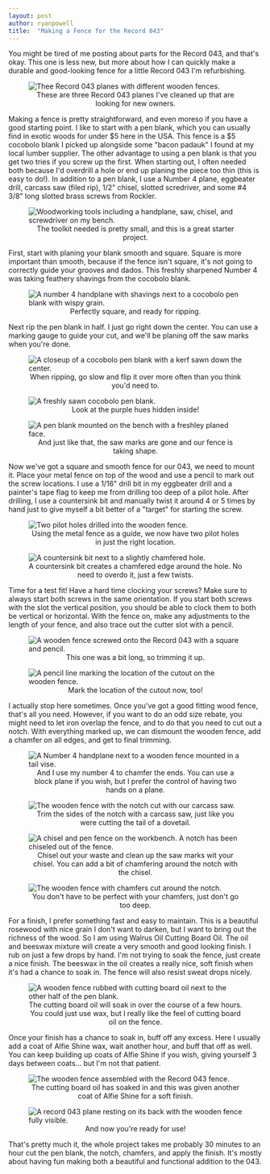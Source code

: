 ```yaml
---
layout: post
author: ryanpowell
title:  "Making a Fence for the Record 043"
---
```


You might be tired of me posting about parts for the Record 043, and that's okay.  This one is less new, but more about how I can quickly make a durable and good-looking fence for a little Record 043 I'm refurbishing.

<figure>
<img src="/assets/images/record-043-fence/00-trio-of-043s.jpeg" alt="Thee Record 043 planes with different wooden fences."/>
<figcaption align = "center">These are three Record 043 planes I've cleaned up that are looking for new owners.</figcaption>
</figure>

Making a fence is pretty straightforward, and even moreso if you have a good starting point.  I like to start with a pen blank, which you can usually find in exotic woods for under $5 here in the USA.  This fence is a $5 cocobolo blank I picked up alongside some "bacon padauk" I found at my local lumber supplier.  The other advantage to using a pen blank is that you get two tries if you screw up the first.  When starting out, I often needed both because I'd overdrill a hole or end up planing the piece too thin (this is easy to do!).  In addition to a pen blank, I use a Number 4 plane, eggbeater drill, carcass saw (filed rip), 1/2" chisel, slotted scredriver, and some #4 3/8" long slotted brass screws from Rockler.

<figure>
<img src="/assets/images/record-043-fence/01-tools.jpeg" alt="Woodworking tools including a handplane, saw, chisel, and screwdriver on my bench."/>
<figcaption align = "center">The toolkit needed is pretty small, and this is a great starter project.</figcaption>
</figure>

First, start with planing your blank smooth and square.  Square is more important than smooth, because if the fence isn't square, it's not going to correctly guide your grooves and dados.  This freshly sharpened Number 4 was taking feathery shavings from the cocobolo blank.

<figure>
<img src="/assets/images/record-043-fence/02-planing.jpeg" alt="A number 4 handplane with shavings next to a cocobolo pen blank with wispy grain."/>
<figcaption align = "center">Perfectly square, and ready for ripping.</figcaption>
</figure>

Next rip the pen blank in half.  I just go right down the center.  You can use a marking gauge to guide your cut, and we'll be planing off the saw marks when you're done.

<figure>
<img src="/assets/images/record-043-fence/03-ripping.jpeg" alt="A closeup of a cocobolo pen blank with a kerf sawn down the center."/>
<figcaption align = "center">When ripping, go slow and flip it over more often than you think you'd need to.</figcaption>
</figure>
<figure>
<img src="/assets/images/record-043-fence/04-split.jpeg" alt="A freshly sawn cocobolo pen blank."/>
<figcaption align = "center">Look at the purple hues hidden inside!</figcaption>
</figure>
<figure>
<img src="/assets/images/record-043-fence/05-smoothing.jpeg" alt="A pen blank mounted on the bench with a freshley planed face."/>
<figcaption align = "center">And just like that, the saw marks are gone and our fence is taking shape.</figcaption>
</figure>


Now we've got a square and smooth fence for our 043, we need to mount it.  Place your metal fence on top of the wood and use a pencil to mark out the screw locations.  I use a 1/16" drill bit in my eggbeater drill and a painter's tape flag to keep me from drilling too deep of a pilot hole.  After drilling, I use a countersink bit and manually twist it around 4 or 5 times by hand just to give myself a bit better of a "target" for starting the screw.

<figure>
<img src="/assets/images/record-043-fence/06-drilling.jpeg" alt="Two pilot holes drilled into the wooden fence."/>
<figcaption align = "center">Using the metal fence as a guide, we now have two pilot holes in just the right location.</figcaption>
</figure>
<figure>
<img src="/assets/images/record-043-fence/07-countersink.jpeg" alt="A countersink bit next to a slightly chamfered hole."/>
<figcaption align = "center">A countersink bit creates a chamfered edge around the hole.  No need to overdo it, just a few twists.</figcaption>
</figure>

Time for a test fit!  Have a hard time clocking your screws?  Make sure to always start both screws in the same orientation.  If you start both screws with the slot the vertical position, you should be able to clock them to both be vertical or horizontal.  With the fence on, make any adjustments to the length of your fence, and also trace out the cutter slot with a pencil.

<figure>
<img src="/assets/images/record-043-fence/08-fit-and-marking.jpeg" alt="A wooden fence screwed onto the Record 043 with a square and pencil."/>
<figcaption align = "center">This one was a bit long, so trimming it up.</figcaption>
</figure>
<figure>
<img src="/assets/images/record-043-fence/09-marking-the-cutout.jpeg" alt="A pencil line marking the location of the cutout on the wooden fence."/>
<figcaption align = "center">Mark the location of the cutout now, too!</figcaption>
</figure>

I actually stop here sometimes.  Once you've got a good fitting wood fence, that's all you need.  However, if you want to do an odd size rebate, you might need to let iron overlap the fence, and to do that you need to cut out a notch.  With everything marked up, we can dismount the wooden fence, add a chamfer on all edges, and get to final trimming.

<figure>
<img src="/assets/images/record-043-fence/10-chamfer.jpeg" alt="A Number 4 handplane next to a wooden fence mounted in a tail vise."/>
<figcaption align = "center">And I use my number 4 to chamfer the ends.  You can use a block plane if you wish, but I prefer the control of having two hands on a plane.</figcaption>
</figure>
<figure>
<img src="/assets/images/record-043-fence/11-sawing.jpeg" alt="The wooden fence with the notch cut with our carcass saw."/>
<figcaption align = "center">Trim the sides of the notch with a carcass saw, just like you were cutting the tail of a dovetail.</figcaption>
</figure>
<figure>
<img src="/assets/images/record-043-fence/12-chiseling.jpeg" alt="A chisel and pen fence on the workbench.  A notch has been chiseled out of the fence."/>
<figcaption align = "center">Chisel out your waste and clean up the saw marks wit your chisel.  You can add a bit of chamfering around the notch with the chisel.</figcaption>
</figure>
<figure>
<img src="/assets/images/record-043-fence/13-more-chamfers.jpeg" alt="The wooden fence with chamfers cut around the notch."/>
<figcaption align = "center">You don't have to be perfect with your chamfers, just don't go too deep.</figcaption>
</figure>

For a finish, I prefer something fast and easy to maintain.  This is a beautiful rosewood with nice grain I don't want to darken, but I want to bring out the richness of the wood.  So I am using Walrus Oil Cutting Board Oil.  The oil and beeswax mixture will create a very smooth and good looking finish.  I rub on just a few drops by hand.  I'm not trying to soak the fence, just create a nice finish.  The beeswax in the oil creates a really nice, soft finish when it's had a chance to soak in.  The fence will also resist sweat drops nicely.

<figure>
<img src="/assets/images/record-043-fence/14-oil.jpeg" alt="A wooden fence rubbed with cutting board oil next to the other half of the pen blank."/>
<figcaption align = "center">The cutting board oil will soak in over the course of a few hours.  You could just use wax, but I really like the feel of cutting board oil on the fence.</figcaption>
</figure>

Once your finish has a chance to soak in, buff off any excess.  Here I usually add a coat of Alfie Shine wax, wait another hour, and buff that off as well.  You can keep building up coats of Alfie Shine if you wish, giving yourself 3 days between coats... but I'm not that patient.

<figure>
<img src="/assets/images/record-043-fence/15-final-fit.jpeg" alt="The wooden fence assembled with the Record 043 fence."/>
<figcaption align = "center">The cutting board oil has soaked in and this was given another coat of Alfie Shine for a soft finish.</figcaption>
</figure>
<figure>
<img src="/assets/images/record-043-fence/16-in-the-plane.jpeg" alt="A record 043 plane resting on its back with the wooden fence fully visible."/>
<figcaption align = "center">And now you're ready for use!</figcaption>
</figure>

That's pretty much it, the whole project takes me probably 30 minutes to an hour cut the pen blank, the notch, chamfers, and apply the finish.  It's mostly about having fun making both a beautiful and functional addition to the 043.

